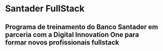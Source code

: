 # Santader FullStack

## Programa de treinamento do Banco Santader em parceria com a Digital Innovation One para formar novos profissionais fullstack

```Esse curso visa formar novos profissionais para trabalha na área de programação com desenvolvedores fullstack. Esse profissional cuida da área de front-end como da área de back-end e outras tecnologias ligadas. vamos ver...
```
